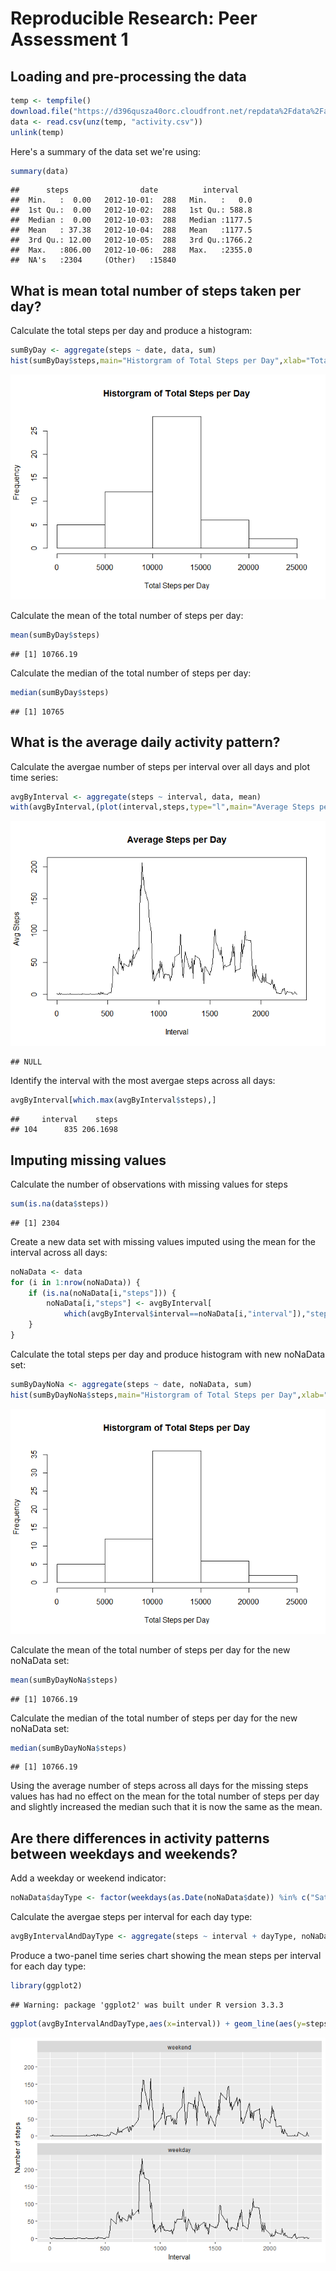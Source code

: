 # Reproducible Research: Peer Assessment 1

## Loading and pre-processing the data


```r
temp <- tempfile()
download.file("https://d396qusza40orc.cloudfront.net/repdata%2Fdata%2Factivity.zip",temp)
data <- read.csv(unz(temp, "activity.csv"))
unlink(temp)
```
Here's a summary of the data set we're using:

```r
summary(data)
```

```
##      steps                date          interval     
##  Min.   :  0.00   2012-10-01:  288   Min.   :   0.0  
##  1st Qu.:  0.00   2012-10-02:  288   1st Qu.: 588.8  
##  Median :  0.00   2012-10-03:  288   Median :1177.5  
##  Mean   : 37.38   2012-10-04:  288   Mean   :1177.5  
##  3rd Qu.: 12.00   2012-10-05:  288   3rd Qu.:1766.2  
##  Max.   :806.00   2012-10-06:  288   Max.   :2355.0  
##  NA's   :2304     (Other)   :15840
```

## What is mean total number of steps taken per day?

Calculate the total steps per day and produce a histogram:

```r
sumByDay <- aggregate(steps ~ date, data, sum)
hist(sumByDay$steps,main="Historgram of Total Steps per Day",xlab="Total Steps per Day",ylab="Frequency")
```

![](PA1_template_files/figure-html/unnamed-chunk-3-1.png)<!-- -->

Calculate the mean of the total number of steps per day:

```r
mean(sumByDay$steps)
```

```
## [1] 10766.19
```

Calculate the median of the total number of steps per day:

```r
median(sumByDay$steps)
```

```
## [1] 10765
```

## What is the average daily activity pattern?

Calculate the avergae number of steps per interval over all days and plot time series:

```r
avgByInterval <- aggregate(steps ~ interval, data, mean)
with(avgByInterval,(plot(interval,steps,type="l",main="Average Steps per Day",xlab="Interval",ylab="Avg Steps")))
```

![](PA1_template_files/figure-html/unnamed-chunk-6-1.png)<!-- -->

```
## NULL
```

Identify the interval with the most avergae steps across all days:

```r
avgByInterval[which.max(avgByInterval$steps),]
```

```
##     interval    steps
## 104      835 206.1698
```

## Imputing missing values

Calculate the number of observations with missing values for steps

```r
sum(is.na(data$steps))
```

```
## [1] 2304
```

Create a new data set with missing values imputed using the mean for the interval across all days:

```r
noNaData <- data
for (i in 1:nrow(noNaData)) {
    if (is.na(noNaData[i,"steps"])) {
        noNaData[i,"steps"] <- avgByInterval[
            which(avgByInterval$interval==noNaData[i,"interval"]),"steps"]
    }
}
```

Calculate the total steps per day and produce histogram with new noNaData set:

```r
sumByDayNoNa <- aggregate(steps ~ date, noNaData, sum)
hist(sumByDayNoNa$steps,main="Historgram of Total Steps per Day",xlab="Total Steps per Day",ylab="Frequency")
```

![](PA1_template_files/figure-html/unnamed-chunk-10-1.png)<!-- -->

Calculate the mean of the total number of steps per day for the new noNaData set:

```r
mean(sumByDayNoNa$steps)
```

```
## [1] 10766.19
```

Calculate the median of the total number of steps per day for the new noNaData set:

```r
median(sumByDayNoNa$steps)
```

```
## [1] 10766.19
```

Using the average number of steps across all days for the missing steps values has had no effect on the mean for the total number of steps per day and slightly increased the median such that it is now the same as the mean.

## Are there differences in activity patterns between weekdays and weekends?

Add a weekday or weekend indicator:

```r
noNaData$dayType <- factor(weekdays(as.Date(noNaData$date)) %in% c("Saturday","Sunday"),levels=c(TRUE,FALSE),labels=c("weekend","weekday"))
```

Calculate the avergae steps per interval for each day type:

```r
avgByIntervalAndDayType <- aggregate(steps ~ interval + dayType, noNaData, mean)
```

Produce a two-panel time series chart showing the mean steps per interval for each day type:

```r
library(ggplot2)
```

```
## Warning: package 'ggplot2' was built under R version 3.3.3
```

```r
ggplot(avgByIntervalAndDayType,aes(x=interval)) + geom_line(aes(y=steps)) + facet_wrap(~dayType,ncol=1)+labs(x="Interval",y="Number of steps")
```

![](PA1_template_files/figure-html/unnamed-chunk-15-1.png)<!-- -->
